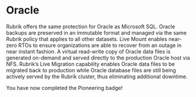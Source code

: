 # Oracle

Rubrik offers the same protection for Oracle as Microsoft SQL. Oracle backups are preserved in an immutable format and managed via the same Rubrik policy that applies to all other datasets. Live Mount enables near-zero RTOs to ensure organizations are able to recover from an outage in near instant fashion. A virtual read-write copy of Oracle data files is generated on-demand and served directly to the production Oracle host via NFS. Rubrik’s Live Migration capability enables Oracle data files to be migrated back to production while Oracle database files are still being actively served by the Rubrik cluster, thus eliminating additional downtime.

You have now completed the Pioneering badge!

